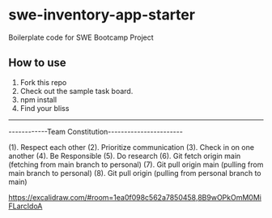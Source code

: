 # swe-inventory-app-starter
Boilerplate code for SWE Bootcamp Project

## How to use 
1. Fork this repo
2. Check out the sample task board.
3. npm install
4. Find your bliss

-----------------------------------
------------Team Constitution-----------------------

(1). Respect each other 
(2). Prioritize communication
(3). Check in on one another
(4). Be Responsible 
(5). Do research
(6). Git fetch origin main (fetching from main branch to personal)
(7). Git pull origin main (pulling from main branch to personal)
(8). Git pull origin <local branch name> (pulling from personal branch to main)


https://excalidraw.com/#room=1ea0f098c562a7850458,8B9wOPkOmM0MiFLarcIdoA


